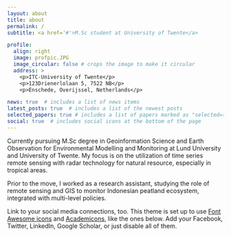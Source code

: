 ```yaml
---
layout: about
title: about
permalink: /
subtitle: <a href='#'>M.Sc student at University of Twente</a>

profile:
  align: right
  image: profpic.JPG
  image_circular: false # crops the image to make it circular
  address: >
    <p>ITC-University of Twente</p>
    <p>123Drienerlolaan 5, 7522 NB</p>
    <p>Enschede, Overijssel, Netherlands</p>

news: true  # includes a list of news items
latest_posts: true  # includes a list of the newest posts
selected_papers: true # includes a list of papers marked as "selected={true}"
social: true  # includes social icons at the bottom of the page
---
```


Currently pursuing M.Sc degree in Geoinformation Science and Earth Observation for Environmental Modelling and Monitoring at Lund University and University of Twente. My focus is on the utilization of time series remote sensing with radar technology for natural resource, especially in tropical areas. 

Prior to the move, I worked as a research assistant, studying the role of remote sensing and GIS to monitor Indonesian peatland ecosystem, integrated with multi-level policies.

Link to your social media connections, too. This theme is set up to use [Font Awesome icons](http://fortawesome.github.io/Font-Awesome/) and [Academicons](https://jpswalsh.github.io/academicons/), like the ones below. Add your Facebook, Twitter, LinkedIn, Google Scholar, or just disable all of them.

